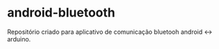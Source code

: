 # android-bluetooth
Repositório criado para aplicativo de comunicação bluetooh android &lt;-> arduino.
